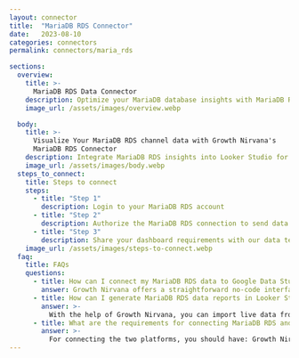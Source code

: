 ```yaml
---
layout: connector
title:  "MariaDB RDS Connector"
date:   2023-08-10
categories: connectors
permalink: connectors/maria_rds

sections:
  overview:
    title: >-
      MariaDB RDS Data Connector
    description: Optimize your MariaDB database insights with MariaDB RDS integration. Seamlessly merge MariaDB database data from RDS with Looker Studio's analytical capabilities, unlocking insights that drive database performance, optimization strategies, and operational excellence.
    image_url: /assets/images/overview.webp

  body:
    title: >-
      Visualize Your MariaDB RDS channel data with Growth Nirvana's
      MariaDB RDS Connector
    description: Integrate MariaDB RDS insights into Looker Studio for comprehensive database analytics that guide your database management strategies.
    image_url: /assets/images/body.webp
  steps_to_connect:
    title: Steps to connect
    steps:
      - title: "Step 1"
        description: Login to your MariaDB RDS account
      - title: "Step 2"
        description: Authorize the MariaDB RDS connection to send data to Growth Nirvana
      - title: "Step 3"
        description: Share your dashboard requirements with our data team. We will build the report for you.
    image_url: /assets/images/steps-to-connect.webp
  faq:
    title: FAQs
    questions:
      - title: How can I connect my MariaDB RDS data to Google Data Studio/Looker Studio?
        answer: Growth Nirvana offers a straightforward no-code interface to connect to MariaDB RDS data sources.
      - title: How can I generate MariaDB RDS data reports in Looker Studio?
        answer: >-
          With the help of Growth Nirvana, you can import live data from MariaDB RDS into Looker Studio. These data can be viewed in charts, tables, and dashboards to generate branded reports that can be shared instantly.
      - title: What are the requirements for connecting MariaDB RDS and Looker Studio?
        answer: >-
          For connecting the two platforms, you should have: Growth Nirvana Account and MariaDB RDS Ads Account
---
```

